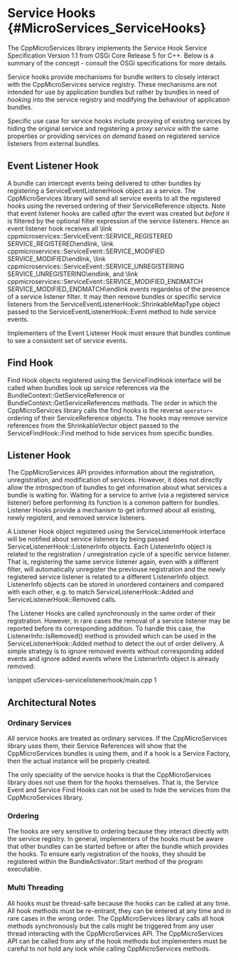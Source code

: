 Service Hooks    {#MicroServices_ServiceHooks}
=============

The CppMicroServices library implements the Service Hook Service Specification Version 1.1 from
OSGi Core Release 5 for C++. Below is a summary of the concept - consult the OSGi specifications
for more details.

Service hooks provide mechanisms for bundle writers to closely interact with the CppMicroServices
service registry. These mechanisms are not intended for use by application bundles but rather
by bundles in need of *hooking* into the service registry and modifying the behaviour of
application bundles.

Specific use case for service hooks include proxying of existing services by hiding the original
service and registering a *proxy service* with the same properties or providing services
*on demand* based on registered service listeners from external bundles.

## Event Listener Hook

A bundle can intercept events being delivered to other bundles by registering a ServiceEventListenerHook
object as a service. The CppMicroServices library will send all service events to all the registered
hooks using the reversed ordering of their ServiceReference objects. Note that event listener hooks
are called *after* the event was created but *before* it is filtered by the optional filter expression
of the service listeners. Hence an event listener hook receives all \link cppmicroservices::ServiceEvent::SERVICE_REGISTERED
SERVICE_REGISTERED\endlink, \link cppmicroservices::ServiceEvent::SERVICE_MODIFIED SERVICE_MODIFIED\endlink, \link cppmicroservices::ServiceEvent::SERVICE_UNREGISTERING
SERVICE_UNREGISTERING\endlink, and \link cppmicroservices::ServiceEvent::SERVICE_MODIFIED_ENDMATCH SERVICE_MODIFIED_ENDMATCH\endlink events
regardelss of the presence of a service listener filter. It may then remove bundles or specific
service listeners from the ServiceEventListenerHook::ShrinkableMapType object passed to the
ServiceEventListenerHook::Event method to hide
service events.

Implementers of the Event Listener Hook must ensure that bundles continue to see a consistent set of
service events.

## Find Hook

Find Hook objects registered using the ServiceFindHook interface will be called when bundles look up
service references via the BundleContext::GetServiceReference or BundleContext::GetServiceReferences
methods. The order in which the CppMicroServices library calls the find hooks is the reverse `operator<`
ordering of their ServiceReference objects. The hooks may remove service references from the
ShrinkableVector object passed to the ServiceFindHook::Find method to hide services from specific bundles.

## Listener Hook

The CppMicroServices API provides information about the registration, unregistration, and modification
of services. However, it does not directly allow the introspection of bundles to get information about
what services a bundle is waiting for. Waiting for a service to arrive (via a registered service listener)
before performing its function is a common pattern for bundles. Listener Hooks provide a mechanism to
get informed about all existing, newly registerd, and removed service listeners.

A Listener Hook object registered using the ServiceListenerHook interface will be notified about service
listeners by being passed ServiceListenerHook::ListenerInfo objects. Each ListenerInfo object is related to
the registration / unregistration cycle of a specific service listener. That is, registering the same service
listener again, even with a different filter, will automatically unregister the previouse registration and
the newly registered service listener is related to a different ListenerInfo object. ListenerInfo objects
can be stored in unordered containers and compared with each other, e.g. to match ServiceListenerHook::Added
and ServiceListenerHook::Removed calls.

The Listener Hooks are called synchronously in the same order of their registration. However, in rare cases
the removal of a service listener may be reported before its corresponding addition. To handle this case,
the ListenerInfo::IsRemoved() method is provided which can be used in the ServiceListenerHook::Added
method to detect the out of order delivery. A simple strategy is to ignore removed events without
corresponding added events and ignore added events where the ListenerInfo object is already removed:

\snippet uServices-servicelistenerhook/main.cpp 1

## Architectural Notes

### Ordinary Services

All service hooks are treated as ordinary services. If the CppMicroServices library uses them, their
Service References will show that the CppMicroServices bundles is using them, and if a hook is a
Service Factory, then the actual instance will be properly created.

The only speciality of the service hooks is that the CppMicroServices library does not use them for
the hooks themselves. That is, the Service Event and Service Find Hooks can not be used to hide the
services from the CppMicroServices library.

### Ordering

The hooks are very sensitive to ordering because they interact directly with the service registry.
In general, implementers of the hooks must be aware that other bundles can be started before or after
the bundle which provides the hooks. To ensure early registration of the hooks, they should be registered
within the BundleActivator::Start method of the program executable.

### Multi Threading

All hooks must be thread-safe because the hooks can be called at any time. All hook methods must be
re-entrant, they can be entered at any time and in rare cases in the wrong order. The CppMicroServices
library calls all hook methods synchronously but the calls might be triggered from any user thread
interacting with the CppMicroServices API. The CppMicroServices API can be called from any of the
hook methods but implementers must be careful to not hold any lock while calling CppMicroServices methods.
